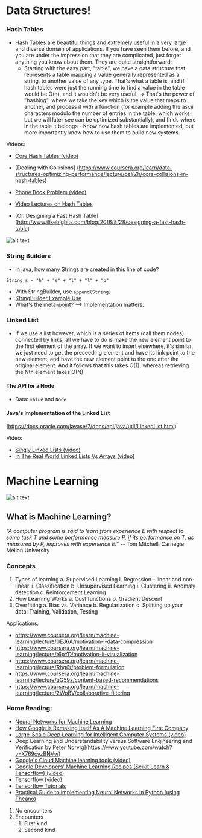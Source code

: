 # Data Structures!

### Hash Tables
 - Hash Tables are beautiful things and extremely useful in a very large and diverse domain of applications. If you have seen them before, and you are under the impression that they are complicated, just forget anything you know about them. They are quite straightforward:
      - Starting with the easy part, "table", we have a data structure that represents a table mapping a value generally represented as a string, to another value of any type. That's what a table is, and if hash tables were just the running time to find a value in the table would be O(n), and it wouldn't be very useful.
       -> That's the power of "hashing", where we take the key which is the value that maps to another, and process it with a function (for example adding the ascii characters modulo the number of entries in the table, which works but we will later see can be optimized substantially), and finds where in the table it belongs
       - Know how hash tables are implemented, but more importantly know how to use them to build new systems.
       
Videos:
-  [Core Hash Tables (video)](https://www.coursera.org/learn/data-structures-optimizing-performance/lecture/m7UuP/core-hash-tables)
- [Dealing with Collisions] (https://www.coursera.org/learn/data-structures-optimizing-performance/lecture/ozYZh/core-collisions-in-hash-tables)
-  [Phone Book Problem (video)](https://www.coursera.org/learn/data-structures/lecture/NYZZP/phone-book-problem)


-  [Video Lectures on Hash Tables](https://www.coursera.org/learn/data-structures/home/week/3)
- [On Designing a Fast Hash Table] (http://www.ilikebigbits.com/blog/2016/8/28/designing-a-fast-hash-table)

![alt text](http://slideplayer.com/slide/1649208/7/images/32/Double+Hashing+h(+k,+i+)+=+(+h1(k)+++i+*+h2(k)+)+mod+m.jpg)
       
       
### String Builders
- In java, how many Strings are created in this line of code?
```
String s = "h" + "e" + "l" + "l" + "o"
```
- With StringBuilder, use `append(String)`
- [StringBuilder Example Use](https://docs.oracle.com/javase/tutorial/java/data/buffers.html)
- What's the meta-point? --> Implementation matters.


### Linked List
- If we use a list however, which is a series of items (call them nodes) connected by links, all we have to do is make the new element point to the first element of the array. If we want to insert elsewhere, it's similar, we just need to get the preceeding element and have its link point to the new element, and have the new element point to the one after the original element. And it follows that this takes O(1), whereas retrieving the Nth element takes O(N)


#### The API for a Node
- Data: `value` and `Node`

#### Java's Implementation of the Linked List
(https://docs.oracle.com/javase/7/docs/api/java/util/LinkedList.html)

Video: 
- [Singly Linked Lists (video)](https://www.coursera.org/learn/data-structures/lecture/kHhgK/singly-linked-lists)
- [In The Real World Linked Lists Vs Arrays (video)](https://www.coursera.org/learn/data-structures-optimizing-performance/lecture/QUaUd/in-the-real-world-lists-vs-arrays)



# Machine Learning 


![alt text](https://blogs.nvidia.com/wp-content/uploads/2016/07/Deep_Learning_Icons_R5_PNG.jpg.png)

## What is Machine Learning?
*“A computer program is said to learn from experience E with respect to some task T and some performance measure P, if its performance on T, as measured by P, improves with experience E.”* -- Tom Mitchell, Carnegie Mellon University

### Concepts
1.  Types of learning
    a.  Supervised Learning
        i.  Regression - linear and non-linear
        ii.  Classification
    b.  Unsupervised Learning
        i.  Clustering
        ii.  Anomaly detection
    c.  Reinforcement Learning
2.  How Learning Works
    a.  Cost functions
    b.   Gradient Descent
2.  Overfitting
    a.  Bias vs. Variance
    b.  Regularization
    c.  Splitting up your data: Training, Validation, Testing

Applications:
 - https://www.coursera.org/learn/machine-learning/lecture/0EJ6A/motivation-i-data-compression
 - https://www.coursera.org/learn/machine-learning/lecture/t6pYD/motivation-ii-visualization
 - https://www.coursera.org/learn/machine-learning/lecture/Rhg6r/problem-formulation
 - https://www.coursera.org/learn/machine-learning/lecture/uG59z/content-based-recommendations
 - https://www.coursera.org/learn/machine-learning/lecture/2WoBV/collaborative-filtering
 

### Home Reading:
- [Neural Networks for Machine Learning](https://www.coursera.org/learn/neural-networks)
- [How Google Is Remaking Itself As A Machine Learning First Company](https://backchannel.com/how-google-is-remaking-itself-as-a-machine-learning-first-company-ada63defcb70)
- [Large-Scale Deep Learning for Intelligent Computer Systems (video)](https://www.youtube.com/watch?v=QSaZGT4-6EY)
- Deep Learning and Understandability versus Software Engineering and Verification by Peter Norvig](https://www.youtube.com/watch?v=X769cyzBNVw)
- [Google's Cloud Machine learning tools (video)](https://www.youtube.com/watch?v=Ja2hxBAwG_0)
- [Google Developers' Machine Learning Recipes (Scikit Learn & Tensorflow) (video)](https://www.youtube.com/playlist?list=PLOU2XLYxmsIIuiBfYad6rFYQU_jL2ryal)
- [Tensorflow (video)](https://www.youtube.com/watch?v=oZikw5k_2FM)
- [Tensorflow Tutorials](https://www.tensorflow.org/versions/r0.11/tutorials/index.html)
- [Practical Guide to implementing Neural Networks in Python (using Theano)](http://www.analyticsvidhya.com/blog/2016/04/neural-networks-python-theano/)

1.  No encounters
2.  Encounters
    1. First kind
    2. Second kind
